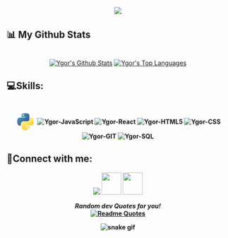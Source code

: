 <p align="center">
  <img width="45%" height="auto" src="https://giffiles.alphacoders.com/215/215485.gif" />
</p>

<p align="center">

 ## 📊 My Github Stats
 
 <p align="center"> 

  <br/>
    <a href="https://github.com/YgorAlcantara/github-readme-stats"><img alt="Ygor's Github Stats" src="https://github-readme-stats.vercel.app/api?username=YgorAlcantara&show_icons=true&count_private=true&theme=react&hide_border=true&bg_color=0D1117" /></a>
  <a href="https://github.com/YgorAlcantara/github-readme-stats"><img alt="Ygor's Top Languages" src="https://github-readme-stats.vercel.app/api/top-langs/?username=YgorAlcantara&langs_count=8&count_private=true&layout=compact&theme=react&hide_border=true&bg_color=0D1117" /></a>
  <br/>
 
 
## 💻Skills:
 <h4 align="center"> 
 </div>
<div style="display: inline_block"><br>
  <img align="center" alt="Ygor-Python" height="47" width="47" src="https://raw.githubusercontent.com/devicons/devicon/master/icons/python/python-original.svg">
  <img align="center" alt="Ygor-JavaScript" height="37" width="37" src="https://upload.wikimedia.org/wikipedia/commons/6/6a/JavaScript-logo.png">
  <img align="center" alt="Ygor-React" height="45" width="45" src="https://upload.wikimedia.org/wikipedia/commons/a/a7/React-icon.svg">
  <img align="center" alt="Ygor-HTML5" height="38" width="39" src="https://cdn-icons-png.flaticon.com/512/1051/1051277.png">
  <img align="center" alt="Ygor-CSS" height="38" width="40" src="https://cdn-icons-png.flaticon.com/512/732/732190.png">
  <img align="center" alt="Ygor-GIT" height="42" width="42" src="https://blog.scitools.com/wp-content/uploads/2021/12/Git-Icon-1788C.png">
  <img align="center" alt="Ygor-SQL" height="44" width="40" src="https://www.freeiconspng.com/images/sql-server-icon-png">
  </div>
 


## 📱Connect with me:
<h4 align="center">

<a href = "https://www.linkedin.com/in/ygoralcantara/"><img src="https://img.icons8.com/fluent/48/000000/linkedin.png"/></a>
<a href = "mailto:ygoralcantara@gmail.com"><img height="50" width="45" src="https://cdn.icon-icons.com/icons2/2631/PNG/512/gmail_new_logo_icon_159149.png" target="_blank"></a>
<a href = "mailto:ygoralcantara@hotmail.com"><img height="50" width="45" src="https://findicons.com/files/icons/2795/office_2013_hd/2000/outlook.png" target="_blank"></a>

<div align="center">
  
 <i>Random dev Quotes for you!</i><br>
   [![Readme Quotes](https://quotes-github-readme.vercel.app/api?type=horizontal&theme=light)](https://github.com/piyushsuthar/github-readme-quotes)
 
   ![snake gif](https://github.com/YgorAlcantara/YgorAlcantara/blob/output/github-contribution-grid-snake.svg)


